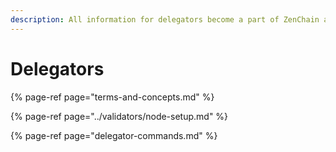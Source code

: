 ```yaml
---
description: All information for delegators become a part of ZenChain and earn reward
---
```


# Delegators



{% page-ref page="terms-and-concepts.md" %}

{% page-ref page="../validators/node-setup.md" %}

{% page-ref page="delegator-commands.md" %}





[  
](https://docs.harmony.one/home/network/validators/definitions)

